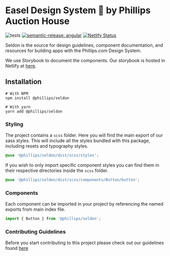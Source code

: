 # Easel Design System 🎨 by Phillips Auction House

![tests](https://github.com/phillipsauctionhouse/seldon/actions/workflows/test.yml/badge.svg)
[![semantic-release: angular](https://img.shields.io/badge/semantic--release-angular-e10079?logo=semantic-release)](https://github.com/semantic-release/semantic-release)
[![Netlify Status](https://api.netlify.com/api/v1/badges/45a31dc9-7c19-482a-ae3d-be6bb2533cef/deploy-status)](https://app.netlify.com/sites/snazzy-liger-5606f7/deploys)

Seldon is the source for design guidelines, component documentation, and resources for building apps with the Phillips.com Design System.

We use Storybook to document the components. Our storybook is hosted in Netlify at [here](https://phillips-seldon.netlify.app/?path=/docs/welcome--overview).

## Installation

```
# With NPM
npm install @phillips/seldon

# With yarn
yarn add @phillips/seldon
```

### Styling

The project contains a `scss` folder. Here you will find the main export of our sass styles. This will include all the styles bundled with this package, including resets and typography styles.

```scss
@use '@phillips/seldon/dist/scss/styles';
```

If you wish to only import specific component styles you can find them in their respective directories inside the `scss` folder.

```scss
@use '@phillips/seldon/dist/scss/components/Button/button';
```

### Components

Each component can be imported in your project by referencing the named exports from main index file.

```js
import { Button } from '@phillips/seldon';
```

### Contributing Guidelines

Before you start contributing to this project please check out our guidelines found [here](/src/docs/CONTRIBUTING.md)

